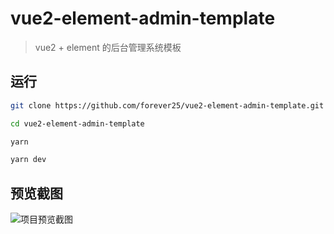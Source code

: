 # vue2-element-admin-template

> vue2 + element 的后台管理系统模板

## 运行

```bash
git clone https://github.com/forever25/vue2-element-admin-template.git

cd vue2-element-admin-template

yarn

yarn dev
```

## 预览截图

![项目预览截图](https://raw.githubusercontent.com/forever25/picture-bed/main/wes.png)